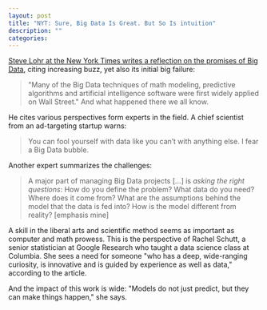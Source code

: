 ```yaml
---
layout: post
title: "NYT: Sure, Big Data Is Great. But So Is intuition"
description: ""
categories: 
---
```


[Steve Lohr at the New York Times writes a reflection on the promises of Big Data](http://www.nytimes.com/2012/12/30/technology/big-data-is-great-but-dont-forget-intuition.html?_r=0), citing increasing buzz, yet also its initial big failure:

>"Many of the Big Data techniques of math modeling, predictive algorithms and artificial intelligence software were first widely applied on Wall Street." And what happened there we all know.

He cites various perspectives form experts in the field. A chief scientist from an ad-targeting startup warns:

>You can fool yourself with data like you can’t with anything else. I fear a Big Data bubble.

Another expert summarizes the challenges:

>A major part of managing Big Data projects [...] is *asking the right questions*: How do you define the problem? What data do you need? Where does it come from? What are the assumptions behind the model that the data is fed into? How is the model different from reality? [emphasis mine]

A skill in the liberal arts and scientific method seems as important as computer and math prowess. This is the perspective of Rachel Schutt, a senior statistician at Google Research who taught a data science class at Columbia. She sees a need for someone "who has a deep, wide-ranging curiosity, is innovative and is guided by experience as well as data," according to the article.

And the impact of this work is wide: "Models do not just predict, but they can make things happen," she says.





